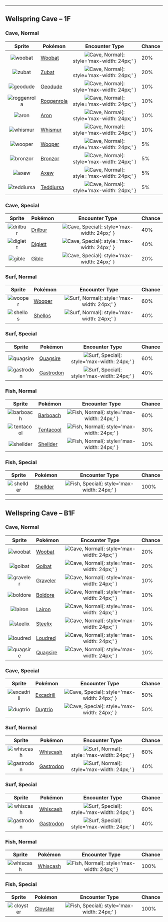 

---

## Wellspring Cave – 1F

### Cave, Normal

| Sprite | Pokémon | Encounter Type | Chance |
| :---: | --- | :---: | --- |
| ![woobat](../assets/sprites/woobat/front.gif) | [Woobat](../pokemon/woobat.md/) | ![Cave, Normal](../assets/encounter_types/cave_normal.png){: style='max-width: 24px;' } | 20% |
| ![zubat](../assets/sprites/zubat/front.gif) | [Zubat](../pokemon/zubat.md/) | ![Cave, Normal](../assets/encounter_types/cave_normal.png){: style='max-width: 24px;' } | 20% |
| ![geodude](../assets/sprites/geodude/front.gif) | [Geodude](../pokemon/geodude.md/) | ![Cave, Normal](../assets/encounter_types/cave_normal.png){: style='max-width: 24px;' } | 10% |
| ![roggenrola](../assets/sprites/roggenrola/front.gif) | [Roggenrola](../pokemon/roggenrola.md/) | ![Cave, Normal](../assets/encounter_types/cave_normal.png){: style='max-width: 24px;' } | 10% |
| ![aron](../assets/sprites/aron/front.gif) | [Aron](../pokemon/aron.md/) | ![Cave, Normal](../assets/encounter_types/cave_normal.png){: style='max-width: 24px;' } | 10% |
| ![whismur](../assets/sprites/whismur/front.gif) | [Whismur](../pokemon/whismur.md/) | ![Cave, Normal](../assets/encounter_types/cave_normal.png){: style='max-width: 24px;' } | 10% |
| ![wooper](../assets/sprites/wooper/front.gif) | [Wooper](../pokemon/wooper.md/) | ![Cave, Normal](../assets/encounter_types/cave_normal.png){: style='max-width: 24px;' } | 5% |
| ![bronzor](../assets/sprites/bronzor/front.gif) | [Bronzor](../pokemon/bronzor.md/) | ![Cave, Normal](../assets/encounter_types/cave_normal.png){: style='max-width: 24px;' } | 5% |
| ![axew](../assets/sprites/axew/front.gif) | [Axew](../pokemon/axew.md/) | ![Cave, Normal](../assets/encounter_types/cave_normal.png){: style='max-width: 24px;' } | 5% |
| ![teddiursa](../assets/sprites/teddiursa/front.gif) | [Teddiursa](../pokemon/teddiursa.md/) | ![Cave, Normal](../assets/encounter_types/cave_normal.png){: style='max-width: 24px;' } | 5%

### Cave, Special

| Sprite | Pokémon | Encounter Type | Chance |
| :---: | --- | :---: | --- |
| ![drilbur](../assets/sprites/drilbur/front.gif) | [Drilbur](../pokemon/drilbur.md/) | ![Cave, Special](../assets/encounter_types/cave_special.png){: style='max-width: 24px;' } | 40% |
| ![diglett](../assets/sprites/diglett/front.gif) | [Diglett](../pokemon/diglett.md/) | ![Cave, Special](../assets/encounter_types/cave_special.png){: style='max-width: 24px;' } | 40% |
| ![gible](../assets/sprites/gible/front.gif) | [Gible](../pokemon/gible.md/) | ![Cave, Special](../assets/encounter_types/cave_special.png){: style='max-width: 24px;' } | 20%

### Surf, Normal

| Sprite | Pokémon | Encounter Type | Chance |
| :---: | --- | :---: | --- |
| ![wooper](../assets/sprites/wooper/front.gif) | [Wooper](../pokemon/wooper.md/) | ![Surf, Normal](../assets/encounter_types/surf_normal.png){: style='max-width: 24px;' } | 60% |
| ![shellos](../assets/sprites/shellos/front.gif) | [Shellos](../pokemon/shellos.md/) | ![Surf, Normal](../assets/encounter_types/surf_normal.png){: style='max-width: 24px;' } | 40%

### Surf, Special

| Sprite | Pokémon | Encounter Type | Chance |
| :---: | --- | :---: | --- |
| ![quagsire](../assets/sprites/quagsire/front.gif) | [Quagsire](../pokemon/quagsire.md/) | ![Surf, Special](../assets/encounter_types/surf_special.png){: style='max-width: 24px;' } | 60% |
| ![gastrodon](../assets/sprites/gastrodon/front.gif) | [Gastrodon](../pokemon/gastrodon.md/) | ![Surf, Special](../assets/encounter_types/surf_special.png){: style='max-width: 24px;' } | 40%

### Fish, Normal

| Sprite | Pokémon | Encounter Type | Chance |
| :---: | --- | :---: | --- |
| ![barboach](../assets/sprites/barboach/front.gif) | [Barboach](../pokemon/barboach.md/) | ![Fish, Normal](../assets/encounter_types/fish_normal.png){: style='max-width: 24px;' } | 60% |
| ![tentacool](../assets/sprites/tentacool/front.gif) | [Tentacool](../pokemon/tentacool.md/) | ![Fish, Normal](../assets/encounter_types/fish_normal.png){: style='max-width: 24px;' } | 30% |
| ![shellder](../assets/sprites/shellder/front.gif) | [Shellder](../pokemon/shellder.md/) | ![Fish, Normal](../assets/encounter_types/fish_normal.png){: style='max-width: 24px;' } | 10%

### Fish, Special

| Sprite | Pokémon | Encounter Type | Chance |
| :---: | --- | :---: | --- |
| ![shellder](../assets/sprites/shellder/front.gif) | [Shellder](../pokemon/shellder.md/) | ![Fish, Special](../assets/encounter_types/fish_special.png){: style='max-width: 24px;' } | 100%

---

## Wellspring Cave – B1F

### Cave, Normal

| Sprite | Pokémon | Encounter Type | Chance |
| :---: | --- | :---: | --- |
| ![woobat](../assets/sprites/woobat/front.gif) | [Woobat](../pokemon/woobat.md/) | ![Cave, Normal](../assets/encounter_types/cave_normal.png){: style='max-width: 24px;' } | 20% |
| ![golbat](../assets/sprites/golbat/front.gif) | [Golbat](../pokemon/golbat.md/) | ![Cave, Normal](../assets/encounter_types/cave_normal.png){: style='max-width: 24px;' } | 20% |
| ![graveler](../assets/sprites/graveler/front.gif) | [Graveler](../pokemon/graveler.md/) | ![Cave, Normal](../assets/encounter_types/cave_normal.png){: style='max-width: 24px;' } | 10% |
| ![boldore](../assets/sprites/boldore/front.gif) | [Boldore](../pokemon/boldore.md/) | ![Cave, Normal](../assets/encounter_types/cave_normal.png){: style='max-width: 24px;' } | 10% |
| ![lairon](../assets/sprites/lairon/front.gif) | [Lairon](../pokemon/lairon.md/) | ![Cave, Normal](../assets/encounter_types/cave_normal.png){: style='max-width: 24px;' } | 10% |
| ![steelix](../assets/sprites/steelix/front.gif) | [Steelix](../pokemon/steelix.md/) | ![Cave, Normal](../assets/encounter_types/cave_normal.png){: style='max-width: 24px;' } | 10% |
| ![loudred](../assets/sprites/loudred/front.gif) | [Loudred](../pokemon/loudred.md/) | ![Cave, Normal](../assets/encounter_types/cave_normal.png){: style='max-width: 24px;' } | 10% |
| ![quagsire](../assets/sprites/quagsire/front.gif) | [Quagsire](../pokemon/quagsire.md/) | ![Cave, Normal](../assets/encounter_types/cave_normal.png){: style='max-width: 24px;' } | 10%

### Cave, Special

| Sprite | Pokémon | Encounter Type | Chance |
| :---: | --- | :---: | --- |
| ![excadrill](../assets/sprites/excadrill/front.gif) | [Excadrill](../pokemon/excadrill.md/) | ![Cave, Special](../assets/encounter_types/cave_special.png){: style='max-width: 24px;' } | 50% |
| ![dugtrio](../assets/sprites/dugtrio/front.gif) | [Dugtrio](../pokemon/dugtrio.md/) | ![Cave, Special](../assets/encounter_types/cave_special.png){: style='max-width: 24px;' } | 50%

### Surf, Normal

| Sprite | Pokémon | Encounter Type | Chance |
| :---: | --- | :---: | --- |
| ![whiscash](../assets/sprites/whiscash/front.gif) | [Whiscash](../pokemon/whiscash.md/) | ![Surf, Normal](../assets/encounter_types/surf_normal.png){: style='max-width: 24px;' } | 60% |
| ![gastrodon](../assets/sprites/gastrodon/front.gif) | [Gastrodon](../pokemon/gastrodon.md/) | ![Surf, Normal](../assets/encounter_types/surf_normal.png){: style='max-width: 24px;' } | 40%

### Surf, Special

| Sprite | Pokémon | Encounter Type | Chance |
| :---: | --- | :---: | --- |
| ![whiscash](../assets/sprites/whiscash/front.gif) | [Whiscash](../pokemon/whiscash.md/) | ![Surf, Special](../assets/encounter_types/surf_special.png){: style='max-width: 24px;' } | 60% |
| ![gastrodon](../assets/sprites/gastrodon/front.gif) | [Gastrodon](../pokemon/gastrodon.md/) | ![Surf, Special](../assets/encounter_types/surf_special.png){: style='max-width: 24px;' } | 40%

### Fish, Normal

| Sprite | Pokémon | Encounter Type | Chance |
| :---: | --- | :---: | --- |
| ![whiscash](../assets/sprites/whiscash/front.gif) | [Whiscash](../pokemon/whiscash.md/) | ![Fish, Normal](../assets/encounter_types/fish_normal.png){: style='max-width: 24px;' } | 100%

### Fish, Special

| Sprite | Pokémon | Encounter Type | Chance |
| :---: | --- | :---: | --- |
| ![cloyster](../assets/sprites/cloyster/front.gif) | [Cloyster](../pokemon/cloyster.md/) | ![Fish, Special](../assets/encounter_types/fish_special.png){: style='max-width: 24px;' } | 100% |
